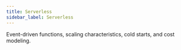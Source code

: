 ```yaml
---
title: Serverless
sidebar_label: Serverless
---
```


Event-driven functions, scaling characteristics, cold starts, and cost modeling.
